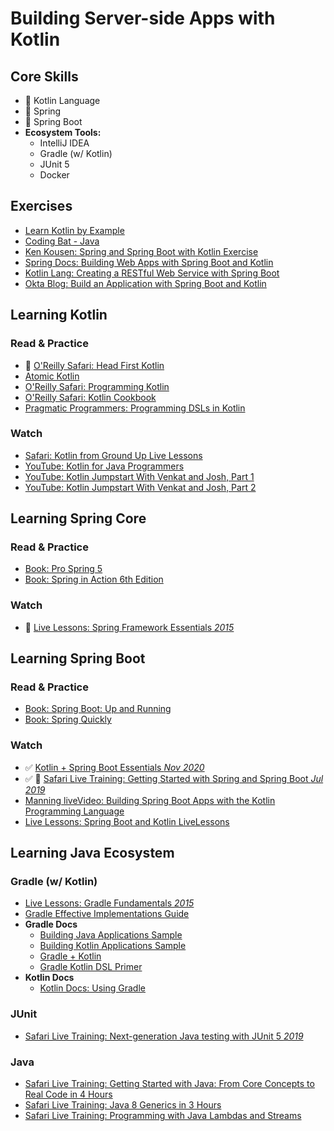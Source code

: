 # Building Server-side Apps with Kotlin

## Core Skills
- 🚧 Kotlin Language
- 🚧 Spring
- 🚧 Spring Boot
- **Ecosystem Tools:**
  - IntelliJ IDEA
  - Gradle (w/ Kotlin)
  - JUnit 5
  - Docker

## Exercises
- [Learn Kotlin by Example](https://play.kotlinlang.org/byExample/overview)
- [Coding Bat - Java](https://codingbat.com/java)
- [Ken Kousen: Spring and Spring Boot with Kotlin Exercise](http://www.kousenit.com/springbootkotlin/)
- [Spring Docs: Building Web Apps with Spring Boot and Kotlin](https://spring.io/guides/tutorials/spring-boot-kotlin/)
- [Kotlin Lang: Creating a RESTful Web Service with Spring Boot](https://kotlinlang.org/docs/tutorials/spring-boot-restful.html)
- [Okta Blog: Build an Application with Spring Boot and Kotlin](https://developer.okta.com/blog/2019/09/17/build-a-spring-boot-kotlin-app)


## Learning Kotlin

### Read & Practice
- 🚧 [O'Reilly Safari: Head First Kotlin](https://learning.oreilly.com/library/view/head-first-kotlin/9781491996683/)
- [Atomic Kotlin](https://www.atomickotlin.com/atomickotlin/)
- [O'Reilly Safari: Programming Kotlin](https://learning.oreilly.com/library/view/programming-kotlin/9781680507287/f_0004.xhtml)
- [O'Reilly Safari: Kotlin Cookbook](https://learning.oreilly.com/library/view/kotlin-cookbook/9781492046660/)
- [Pragmatic Programmers: Programming DSLs in Kotlin](https://pragprog.com/titles/vsdsl/programming-dsls-in-kotlin/)

### Watch
- [Safari: Kotlin from Ground Up Live Lessons](https://learning.oreilly.com/videos/kotlin-from-the/9780135263631/)
- [YouTube: Kotlin for Java Programmers](https://www.youtube.com/watch?v=7EVXypZDOos)
- [YouTube: Kotlin Jumpstart With Venkat and Josh, Part 1](https://vimeo.com/334594419)
- [YouTube: Kotlin Jumpstart With Venkat and Josh, Part 2](https://vimeo.com/334638403)

## Learning Spring Core

### Read & Practice
- [Book: Pro Spring 5](https://learning.oreilly.com/library/view/pro-spring-5/9781484228081/A315511_5_En_1_Chapter.html)
- [Book: Spring in Action 6th Edition](https://livebook.manning.com/book/spring-in-action-sixth-edition?origin=dashboard)


### Watch
- 🚧 [Live Lessons: Spring Framework Essentials *2015*](https://learning.oreilly.com/videos/spring-framework-essentials/9781491942680)

## Learning Spring Boot

### Read & Practice
- [Book: Spring Boot: Up and Running](https://learning.oreilly.com/library/view/spring-boot-up/9781492076971/)
- [Book: Spring Quickly](https://www.manning.com/books/spring-quickly?query=spring)

### Watch
- ✅ [Kotlin + Spring Boot Essentials *Nov 2020*](https://learning.oreilly.com/live-training/courses/kotlin-spring-boot-essentials/0636920463443/)
- ✅ 🚧 [Safari Live Training: Getting Started with Spring and Spring Boot *Jul 2019*](https://learning.oreilly.com/live-training/courses/getting-started-with-spring-and-spring-boot/0636920277156/)
- [Manning liveVideo: Building Spring Boot Apps with the Kotlin Programming Language](https://livevideo.manning.com/module/81_1_1/building-spring-boot-applications-with-the-kotlin-programming-language/introduction/introduction?)
- [Live Lessons: Spring Boot and Kotlin LiveLessons](https://learning.oreilly.com/videos/spring-boot-and/9780136836377/)

## Learning Java Ecosystem

### Gradle (w/ Kotlin)
- [Live Lessons: Gradle Fundamentals *2015*](https://learning.oreilly.com/videos/gradle-fundamentals/9781491937266/)
- [Gradle Effective Implementations Guide](https://learning.oreilly.com/library/view/gradle-effective-implementations/9781784394974/ch04.html)
- **Gradle Docs**
  - [Building Java Applications Sample](https://docs.gradle.org/current/samples/sample_building_java_applications.html)
  - [Building Kotlin Applications Sample](https://docs.gradle.org/current/samples/sample_building_kotlin_applications.html)
  - [Gradle + Kotlin](https://gradle.org/kotlin/)
  - [Gradle Kotlin DSL Primer](https://docs.gradle.org/current/userguide/kotlin_dsl.html)
- **Kotlin Docs**
  - [Kotlin Docs: Using Gradle](https://kotlinlang.org/docs/reference/using-gradle.html)


### JUnit
- [Safari Live Training: Next-generation Java testing with JUnit 5 *2019*](https://learning.oreilly.com/live-training/courses/next-generation-java-testing-with-junit-5/0636920277316/)

### Java
- [Safari Live Training: Getting Started with Java: From Core Concepts to Real Code in 4 Hours](https://learning.oreilly.com/live-training/courses/getting-started-with-java-from-core-concepts-to-real-code-in-4-hours/0636920318637/)
- [Safari Live Training: Java 8 Generics in 3 Hours](https://learning.oreilly.com/live-training/courses/java-8-generics-in-3-hours/0636920306481/)
- [Safari Live Training: Programming with Java Lambdas and Streams](https://learning.oreilly.com/live-training/courses/programming-with-java-lambdas-and-streams/0636920335337/)


